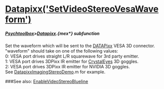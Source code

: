 # [Datapixx('SetVideoStereoVesaWaveform')](Datapixx-SetVideoStereoVesaWaveform) 
##### [Psychtoolbox](Pyschtoolbox)>[Datapixx](Datapixx).{mex*} subfunction


Set the waveform which will be sent to the [DATAPixx](DATAPixx) VESA 3D connector.  
"waveform" should take on one of the following values:  
 0: VESA port drives straight L/R squarewave for 3rd party emitter.  
 1: VESA port drives 3DPixx IR emitter for [CrystalEyes](CrystalEyes) 3D goggles.  
 2: VESA port drives 3DPixx IR emitter for NVIDIA 3D goggles.  
See [DatapixxImagingStereoDemo](DatapixxImagingStereoDemo).m for example.  
  


###See also:
[EnableVideoStereoBlueline](Datapixx-EnableVideoStereoBlueline)
